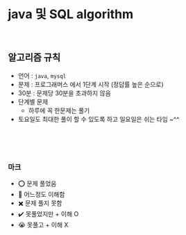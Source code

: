 # java 및 SQL algorithm

<br/>

## 알고리즘 규칙

- 언어 : `java`, `mysql`
- 문제 : 프로그래머스 에서 1단계 시작 (정답률 높은 순으로)
- 30분 : 문제당 30분을 초과하지 않음
- 단계별 문제
  - 하루에 꼭 한문제는 풀기
- 토요일도 최대한 풀이 할 수 있도록 하고 일요일은 쉬는 타임 ~^^

<br/>
<br/>
<br/>

### 마크

- ⭕ 문제 풀었음
- 🔺 어느정도 이해함
- ✖️ 문제 풀지 못함
- ✔️ 못풀었지만 + 이해 O
- 😭 못풀고 + 이해 X



                  
